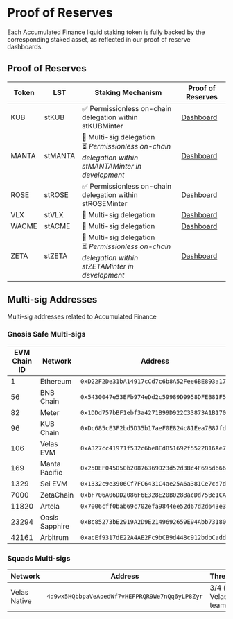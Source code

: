 # Proof of Reserves
Each Accumulated Finance liquid staking token is fully backed by the corresponding staked asset, as reflected in our proof of reserve dashboards.

## Proof of Reserves
| Token | LST | Staking Mechanism | Proof of Reserves |
| -- | -- | -- | -- |
| KUB | stKUB | ✅ Permissionless on-chain delegation within stKUBMinter | [Dashboard](dashboards/KUB.md) |
| MANTA | stMANTA | 🔢 Multi-sig delegation<br />⏳ *Permissionless on-chain delegation within stMANTAMinter in development* | [Dashboard](dashboards/MANTA.md) |
| ROSE | stROSE | ✅ Permissionless on-chain delegation within stROSEMinter | [Dashboard](dashboards/ROSE.md) |
| VLX | stVLX | 🔢 Multi-sig delegation | [Dashboard](dashboards/VLX.md) |
| WACME | stACME | 🔢 Multi-sig delegation | [Dashboard](dashboards/WACME.md) |
| ZETA | stZETA | 🔢 Multi-sig delegation<br />⏳ *Permissionless on-chain delegation within stZETAMinter in development* | [Dashboard](dashboards/ZETA.md) |

## Multi-sig Addresses
Multi-sig addresses related to Accumulated Finance

### Gnosis Safe Multi-sigs
| EVM Chain ID | Network | Address | Threshold | Explorer |
| -- | -- | -- | -- | -- |
| 1 | Ethereum | `0xD22F2De31bA14917cCd7c6b8A52Fee6BE893a17e` | 2/3 | [Explorer](https://etherscan.io/address/0xD22F2De31bA14917cCd7c6b8A52Fee6BE893a17e) |
| 56 | BNB Chain | `0x5430047e53EFb974eDd2c59989D9958DFEB81F56` | 2/3 | [Explorer](https://bscscan.com/address/0x5430047e53EFb974eDd2c59989D9958DFEB81F56) |
| 82 | Meter | `0x1DDd757bBF1ebf3a4271B99D922C33873A1B1706` | 2/3 | [Explorer](https://scan.meter.io/address/0x1ddd757bbf1ebf3a4271b99d922c33873a1b1706) |
| 96 | KUB Chain | `0xDc685cE3F2bd5D35b17aeF0E824c81Eea7B87fdE` | 2/3 | [Explorer](https://kubscan.com/address/0xDc685cE3F2bd5D35b17aeF0E824c81Eea7B87fdE) |
| 106 | Velas EVM | `0xA327cc41971f532c6be8EdB51692f5522B16Ae7a` | 2/3 | [Explorer](https://evmexplorer.velas.com/address/0xA327cc41971f532c6be8EdB51692f5522B16Ae7a) 
| 169 | Manta Pacific | `0x25DEF045050b20876369D23d52d3Bc4F695d6663` | 2/3 | [Explorer](https://pacific-explorer.manta.network/address/0x25DEF045050b20876369D23d52d3Bc4F695d6663) |
| 1329 | Sei EVM | `0x1332c9e3906Cf7FC6431C4ae25A6a381Ce7cd7db` | 2/3 | [Explorer](https://seitrace.com/address/0x1332c9e3906Cf7FC6431C4ae25A6a381Ce7cd7db) |
| 7000 | ZetaChain | `0xbF706A06DD2086F6E328E20B028BacDd75Be1CA8` | 2/3 | [Explorer](https://zetachain.blockscout.com/address/0xbF706A06DD2086F6E328E20B028BacDd75Be1CA8) |
| 11820 | Artela | `0x7006cff0bab69c702efa9844ee52d67d2d643e3d` | 2/3 | [Explorer](https://artscan.artela.network/address/0x7006cff0bab69c702efa9844ee52d67d2d643e3d) |
| 23294 | Oasis Sapphire | `0xBc85273bE2919A2D9E2149692659E94Abb731805` | 2/3 | [Explorer](https://explorer.oasis.io/mainnet/sapphire/address/0xBc85273bE2919A2D9E2149692659E94Abb731805) |
| 42161 | Arbitrum | `0xacEf9317dE22A4AE2Fc9bCB9d448c912bdbCadd1` | 2/3 | [Explorer](https://arbiscan.io/address/0xacEf9317dE22A4AE2Fc9bCB9d448c912bdbCadd1) |

### Squads Multi-sigs
| Network | Address | Threshold | Explorer |
| -- | -- | -- | -- |
| Velas Native | `4d9wx5HQbbpaVeAoedWf7vHEFPRQR9We7nQq6yLP8Zyr` | 3/4 (with Velas team) | [Explorer](https://native.velas.com/address/4d9wx5HQbbpaVeAoedWf7vHEFPRQR9We7nQq6yLP8Zyr) |
